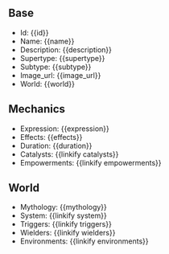 ## Base
- <span class="text-field" data-tooltip="Text">Id</span>: {{id}}
- <span class="text-field" data-tooltip="Text">Name</span>: {{name}}
- <span class="text-field" data-tooltip="Text">Description</span>: {{description}}
- <span class="text-field" data-tooltip="Text">Supertype</span>: {{supertype}}
- <span class="text-field" data-tooltip="Text">Subtype</span>: {{subtype}}
- <span class="text-field" data-tooltip="Text">Image_url</span>: {{image_url}}
- <span class="text-field" data-tooltip="Text">World</span>: {{world}}

## Mechanics
- <span class="string" data-tooltip="Text">Expression</span>: {{expression}}
- <span class="string" data-tooltip="Text">Effects</span>: {{effects}}
- <span class="integer" data-tooltip="Number, max: 0">Duration</span>: {{duration}}
- <span class="multi-link-field" data-tooltip="Multi Object">Catalysts</span>: {{linkify catalysts}}
- <span class="multi-link-field" data-tooltip="Multi Ability">Empowerments</span>: {{linkify empowerments}}

## World
- <span class="string" data-tooltip="Text">Mythology</span>: {{mythology}}
- <span class="link-field" data-tooltip="Single Phenomenon">System</span>: {{linkify system}}
- <span class="multi-link-field" data-tooltip="Multi Construct">Triggers</span>: {{linkify triggers}}
- <span class="multi-link-field" data-tooltip="Multi Character">Wielders</span>: {{linkify wielders}}
- <span class="multi-link-field" data-tooltip="Multi Location">Environments</span>: {{linkify environments}}

